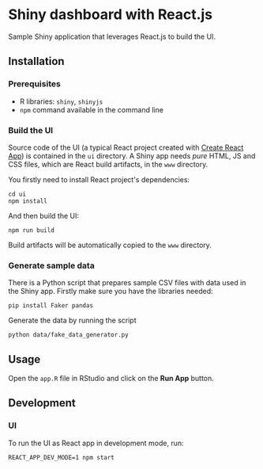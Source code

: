 # Shiny dashboard with React.js
Sample Shiny application that leverages React.js to build the UI.

## Installation
### Prerequisites
* R libraries: `shiny`, `shinyjs`
* `npm` command available in the command line

### Build the UI
Source code of the UI (a typical React project created with [Create React App](https://create-react-app.dev/)) is contained in the `ui` directory. A Shiny app needs _pure_ HTML, JS and CSS files, which are React build artifacts, in the `www` directory.

You firstly need to install React project's dependencies:
```
cd ui
npm install
```
And then build the UI:
```
npm run build
```
Build artifacts will  be automatically copied to the `www` directory.

### Generate sample data
There is  a Python script that prepares sample CSV files with data used in the Shiny app. Firstly make sure you have the libraries needed:
```
pip install Faker pandas
```

Generate the data by running the script
```
python data/fake_data_generator.py
```

## Usage
Open the `app.R` file in RStudio and click on the **Run App**  button.

## Development
### UI
To run the UI as React app in development mode, run:
```
REACT_APP_DEV_MODE=1 npm start
```
